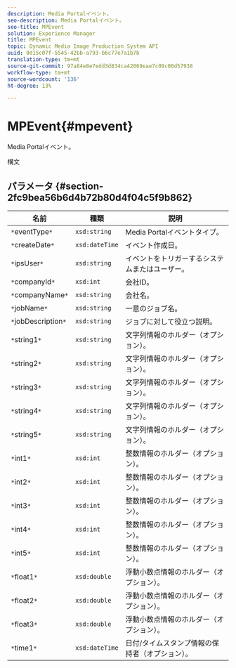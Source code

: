 ```yaml
---
description: Media Portalイベント。
seo-description: Media Portalイベント。
seo-title: MPEvent
solution: Experience Manager
title: MPEvent
topic: Dynamic Media Image Production System API
uuid: 0d15c07f-5545-42bb-a793-b6c77e7a1b7b
translation-type: tm+mt
source-git-commit: 97a84e8e7edd3d834ca42069eae7c09c00d57938
workflow-type: tm+mt
source-wordcount: '136'
ht-degree: 13%

---
```



# MPEvent{#mpevent}

Media Portalイベント。

構文

## パラメータ {#section-2fc9bea56b6d4b72b80d4f04c5f9b862}

| 名前 | 種類 | 説明 |
|---|---|---|
| `*`eventType`*` | `xsd:string` | Media Portalイベントタイプ。 |
| `*`createDate`*` | `xsd:dateTime` | イベント作成日。 |
| `*`ipsUser`*` | `xsd:string` | イベントをトリガーするシステムまたはユーザー。 |
| `*`companyId`*` | `xsd:int` | 会社ID。 |
| `*`companyName`*` | `xsd:string` | 会社名。 |
| `*`jobName`*` | `xsd:string` | 一意のジョブ名。 |
| `*`jobDescription`*` | `xsd:string` | ジョブに対して役立つ説明。 |
| `*`string1`*` | `xsd:string` | 文字列情報のホルダー（オプション）。 |
| `*`string2`*` | `xsd:string` | 文字列情報のホルダー（オプション）。 |
| `*`string3`*` | `xsd:string` | 文字列情報のホルダー（オプション）。 |
| `*`string4`*` | `xsd:string` | 文字列情報のホルダー（オプション）。 |
| `*`string5`*` | `xsd:string` | 文字列情報のホルダー（オプション）。 |
| `*`int1`*` | `xsd:int` | 整数情報のホルダー（オプション）。 |
| `*`int2`*` | `xsd:int` | 整数情報のホルダー（オプション）。 |
| `*`int3`*` | `xsd:int` | 整数情報のホルダー（オプション）。 |
| `*`int4`*` | `xsd:int` | 整数情報のホルダー（オプション）。 |
| `*`int5`*` | `xsd:int` | 整数情報のホルダー（オプション）。 |
| `*`float1`*` | `xsd:double` | 浮動小数点情報のホルダー（オプション）。 |
| `*`float2`*` | `xsd:double` | 浮動小数点情報のホルダー（オプション）。 |
| `*`float3`*` | `xsd:double` | 浮動小数点情報のホルダー（オプション）。 |
| `*`time1`*` | `xsd:dateTime` | 日付/タイムスタンプ情報の保持者（オプション）。 |

